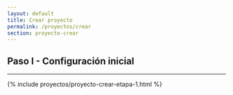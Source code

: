 ```yaml
---
layout: default
title: Crear proyecto
permalink: /proyectos/crear
section: proyecto-crear
---
```

  <div class="row" id="etapa-1">
    <h2>Paso I - Configuración inicial</h2>
    <hr class="mt-2 mb-4">
    {% include proyectos/proyecto-crear-etapa-1.html %}
  </div>
  <div class="row" id="etapa-2" style="display:none;">
    <h2>Paso II - Configurar primer ciclo</h2>
    <hr class="mt-2 mb-4">
    {% include proyectos/proyecto-crear-etapa-2.html %}
  </div>
  <div class="row" id="etapa-3" style="display:none;">
    <h2>Paso III</h2>
    <hr class="mt-2 mb-4">
    {% include proyectos/proyecto-crear-etapa-3.html %}
  </div>
  <div class="row" id="etapa-4" style="display:none;">
    {% include proyectos/proyecto-crear-etapa-4.html %}
  </div>